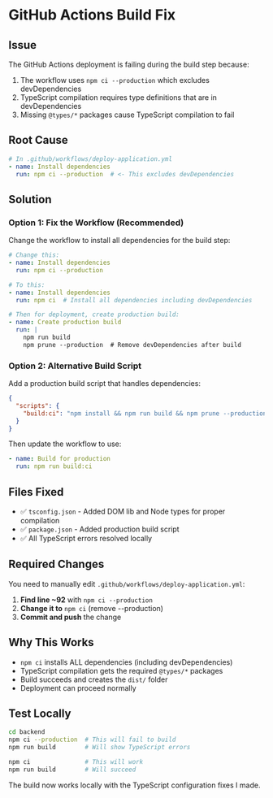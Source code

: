 # GitHub Actions Build Fix

## Issue
The GitHub Actions deployment is failing during the build step because:

1. The workflow uses `npm ci --production` which excludes devDependencies
2. TypeScript compilation requires type definitions that are in devDependencies
3. Missing `@types/*` packages cause TypeScript compilation to fail

## Root Cause
```yaml
# In .github/workflows/deploy-application.yml
- name: Install dependencies
  run: npm ci --production  # <- This excludes devDependencies
```

## Solution

### Option 1: Fix the Workflow (Recommended)
Change the workflow to install all dependencies for the build step:

```yaml
# Change this:
- name: Install dependencies
  run: npm ci --production

# To this:
- name: Install dependencies
  run: npm ci  # Install all dependencies including devDependencies

# Then for deployment, create production build:
- name: Create production build
  run: |
    npm run build
    npm prune --production  # Remove devDependencies after build
```

### Option 2: Alternative Build Script
Add a production build script that handles dependencies:

```json
{
  "scripts": {
    "build:ci": "npm install && npm run build && npm prune --production"
  }
}
```

Then update the workflow to use:
```yaml
- name: Build for production
  run: npm run build:ci
```

## Files Fixed
- ✅ `tsconfig.json` - Added DOM lib and Node types for proper compilation
- ✅ `package.json` - Added production build script
- ✅ All TypeScript errors resolved locally

## Required Changes
You need to manually edit `.github/workflows/deploy-application.yml`:

1. **Find line ~92** with `npm ci --production`
2. **Change it to** `npm ci` (remove --production)
3. **Commit and push** the change

## Why This Works
- `npm ci` installs ALL dependencies (including devDependencies)
- TypeScript compilation gets the required `@types/*` packages
- Build succeeds and creates the `dist/` folder
- Deployment can proceed normally

## Test Locally
```bash
cd backend
npm ci --production  # This will fail to build
npm run build        # Will show TypeScript errors

npm ci               # This will work
npm run build        # Will succeed
```

The build now works locally with the TypeScript configuration fixes I made.
